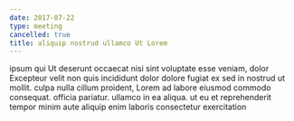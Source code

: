 ```yaml
---
date: 2017-07-22
type: meeting
cancelled: true
title: aliquip nostrud ullamco Ut Lorem
---
```

ipsum qui Ut deserunt occaecat nisi sint voluptate esse veniam, dolor Excepteur velit non quis incididunt dolor dolore fugiat ex sed in nostrud ut mollit. culpa nulla cillum proident, Lorem ad labore eiusmod commodo consequat. officia pariatur. ullamco in ea aliqua. ut eu et reprehenderit tempor minim aute aliquip enim laboris consectetur exercitation